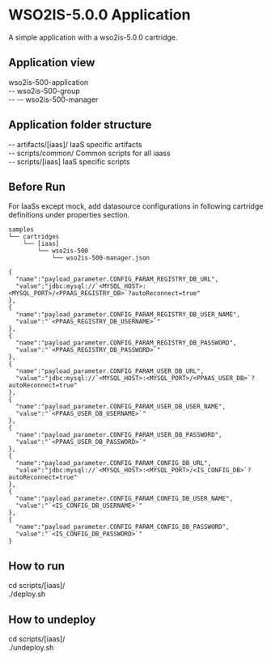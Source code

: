 WSO2IS-5.0.0 Application
=========================
A simple application with a wso2is-5.0.0 cartridge.

Application view
----------------
wso2is-500-application     <br />
-- wso2is-500-group        <br />
-- -- wso2is-500-manager   <br />


Application folder structure
----------------------------
-- artifacts/[iaas]/ IaaS specific artifacts        <br />
-- scripts/common/ Common scripts for all iaass     <br />
-- scripts/[iaas] IaaS specific scripts             <br />

Before Run
----------
For IaaSs except mock, add datasource configurations in following cartridge definitions under properties section.
```
samples
└── cartridges
    └── [iaas]
        └── wso2is-500
            └── wso2is-500-manager.json
```
```
{
  "name":"payload_parameter.CONFIG_PARAM_REGISTRY_DB_URL",
  "value":"jdbc:mysql://`<MYSQL_HOST>:<MYSQL_PORT>/<PPAAS_REGISTRY_DB>`?autoReconnect=true"
},
{
  "name":"payload_parameter.CONFIG_PARAM_REGISTRY_DB_USER_NAME",
  "value":"`<PPAAS_REGISTRY_DB_USERNAME>`"
},
{
  "name":"payload_parameter.CONFIG_PARAM_REGISTRY_DB_PASSWORD",
  "value":"`<PPAAS_REGISTRY_DB_PASSWORD>`"
},
{
  "name":"payload_parameter.CONFIG_PARAM_USER_DB_URL",
  "value":"jdbc:mysql://`<MYSQL_HOST>:<MYSQL_PORT>/<PPAAS_USER_DB>`?autoReconnect=true"
},
{
  "name":"payload_parameter.CONFIG_PARAM_USER_DB_USER_NAME",
  "value":"`<PPAAS_USER_DB_USERNAME>`"
},
{
  "name":"payload_parameter.CONFIG_PARAM_USER_DB_PASSWORD",
  "value":"`<PPAAS_USER_DB_PASSWORD>`"
},
{
  "name":"payload_parameter.CONFIG_PARAM_CONFIG_DB_URL",
  "value":"jdbc:mysql://`<MYSQL_HOST>:<MYSQL_PORT>/<IS_CONFIG_DB>`?autoReconnect=true"
},
{
  "name":"payload_parameter.CONFIG_PARAM_CONFIG_DB_USER_NAME",
  "value":"`<IS_CONFIG_DB_USERNAME>`"
},
{
  "name":"payload_parameter.CONFIG_PARAM_CONFIG_DB_PASSWORD",
  "value":"`<IS_CONFIG_DB_PASSWORD>`"
}
```

How to run
----------
cd scripts/[iaas]/          <br />
./deploy.sh                 <br />

How to undeploy
---------------
cd scripts/[iaas]/          <br />
./undeploy.sh               <br />